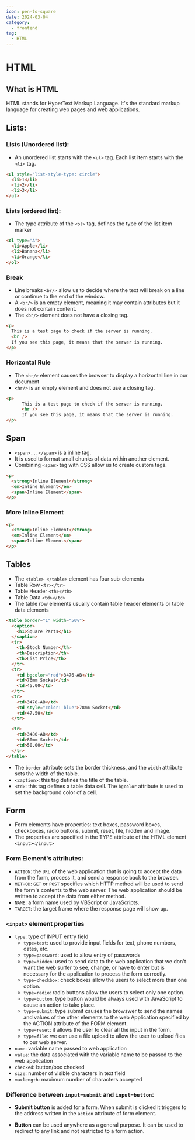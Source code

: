 ```yaml
---
icon: pen-to-square
date: 2024-03-04
category:
  - frontend
tag:
  - HTML
---
```


# HTML

## What is HTML

HTML stands for HyperText Markup Language. It's the standard markup language for creating web pages and web applications.

## Lists:

### Lists (Unordered list):

- An unordered list starts with the `<ul>` tag. Each list item starts with the `<li>` tag.

```html
<ul style="list-style-type: circle">
  <li>1</li>
  <li>2</li>
  <li>3</li>
</ul>
```

### Lists (ordered list):

- The type attribute of the `<ol>` tag, defines the type of the list item marker

```html
<ol type="A">
  <li>Apple</li>
  <li>Banana</li>
  <li>Orange</li>
</ol>
```

### Break

- Line breaks `<br/>` allow us to decide where the text will break on a line or continue to the end of the window.
- A `<br/>` is an empty element, meaning it may contain attributes but it does not contain content.
- The `<br/>` element does not have a closing tag.

```html
<p>
  This is a test page to check if the server is running.
  <br />
  If you see this page, it means that the server is running.
</p>
```

### Horizontal Rule

- The `<hr/>` element causes the browser to display a horizontal line in our document
- `<hr/>` is an empty element and does not use a closing tag.

```html
<p>
      This is a test page to check if the server is running.
      <hr />
      If you see this page, it means that the server is running.
</p>
```

## Span

- `<span>...</span>` is a inline tag.
- It is used to format small chunks of data within another element.
- Combining `<span>` tag with CSS allow us to create custom tags.

```html
<p>
  <strong>Inline Element</strong>
  <em>Inline Element</em>
  <span>Inline Element</span>
</p>
```

### More Inline Element

```html
<p>
  <strong>Inline Element</strong>
  <em>Inline Element</em>
  <span>Inline Element</span>
</p>
```

## Tables

- The `<table> </table>` element has four sub-elements
- Table Row `<tr></tr>`
- Table Header `<th></th>`
- Table Data `<td></td>`
- The table row elements usually contain table header elements or table data elements

```html
<table border="1" width="50%">
  <caption>
    <h1>Square Parts</h1>
  </caption>
  <tr>
    <th>Stock Number</th>
    <th>Description</th>
    <th>List Price</th>
  </tr>
  <tr>
    <td bgcolor="red">3476-AB</td>
    <td>76mm Socket</td>
    <td>45.00</td>
  </tr>
  <tr>
    <td>3478-AB</td>
    <td style="color: blue">78mm Socket</td>
    <td>47.50</td>
  </tr>

  <tr>
    <td>3480-AB</td>
    <td>80mm Socket</td>
    <td>50.00</td>
  </tr>
</table>
```

- The `border` attribute sets the border thickness, and the `width` attribute sets the width of the table.
- `<caption>`: this tag defines the title of the table.
- `<td>`: this tag defines a table data cell. The `bgcolor` attribute is used to set the background color of a cell.

## Form

- Form elements have properties: text boxes, password boxes, checkboxes, radio buttons, submit, reset, file, hidden and image.
- The properties are specified in the TYPE attribute of the HTML element `<input></input>`

### Form Element's attributes:

- `ACTION`: the `URL` of the web application that is going to accept the data from the form, process it, and send a response back to the browser.
- `METHOD`: `GET` or `POST` specifies which HTTP method will be used to send the form's contents to the web server. The web application should be written to accept the data from either method.
- `NAME`: a form name used by VBScript or JavaScripts.
- `TARGET`: the target frame where the response page will show up.

### `<input>` element properties

- `type`: type of INPUT entry field
  - `type=text`: used to provide input fields for text, phone numbers, dates, etc.
  - `type=password`: used to allow entry of passwords
  - `type=hidden`: used to send data to the web application that we don't want the web surfer to see, change, or have to enter but is necessary for the application to process the form correctly.
  - `type=checkbox`: check boxes allow the users to select more than one option.
  - `type=radio`: radio buttons allow the users to select only one option.
  - `type=button`: type button would be always used with JavaScript to cause an action to take place.
  - `type=submit`: type submit causes the browswer to send the names and values of the other elements to the web Application specified by the ACTION attribute of the FORM element.
  - `type=reset`: it allows the user to clear all the input in the form.
  - `type=file`: we can use a file upload to allow the user to upload files to our web server.
- `name`: variable name passed to web application
- `value`: the data associated with the variable name to be passed to the web application
- `checked`: button/box checked
- `size`: number of visible characters in text field
- `maxlength`: maximum number of characters accepted

### Difference between `input=submit` and `input=button`:

- **Submit button** is added for a form. When submit is clicked it triggers to the address written in the `action` attribute of form element.

- **Button** can be used anywhere as a general purpose. It can be used to redirect to any link and not restricted to a form action.
